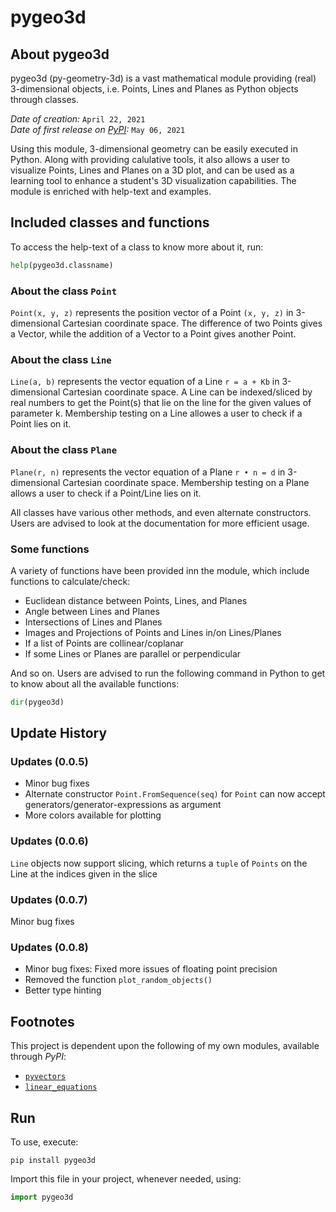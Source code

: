 # pygeo3d

## About pygeo3d

pygeo3d (py-geometry-3d) is a vast mathematical module providing (real) 3-dimensional objects, i.e. Points, Lines and Planes as Python objects through classes.

*Date of creation:* `April 22, 2021` \
*Date of first release on [PyPI](https://pypi.org/project/pygeo3d/):* `May 06, 2021`

Using this module, 3-dimensional geometry can be easily executed in Python. Along with providing calulative tools, it also allows a user to visualize Points, Lines and Planes on a 3D plot, and can be used as a learning tool to enhance a student's 3D visualization capabilities. The module is enriched with help-text and examples.

## Included classes and functions

To access the help-text of a class to know more about it, run:

```python
help(pygeo3d.classname)
```

### About the class `Point`

`Point(x, y, z)` represents the position vector of a Point `(x, y, z)` in 3-dimensional Cartesian coordinate space. The difference of two Points gives a Vector, while the addition of a Vector to a Point gives another Point.

### About the class `Line`

`Line(a, b)` represents the vector equation of a Line `r = a + Kb` in 3-dimensional Cartesian coordinate space. A Line can be indexed/sliced by real numbers to get the Point(s) that lie on the line for the given values of parameter k. Membership testing on a Line allowes a user to check if a Point lies on it.

### About the class `Plane`

`Plane(r, n)` represents the vector equation of a Plane `r • n = d` in 3-dimensional Cartesian coordinate space. Membership testing on a Plane allows a user to check if a Point/Line lies on it.

All classes have various other methods, and even alternate constructors. Users are advised to look at the documentation for more efficient usage.

### Some functions

A variety of functions have been provided inn the module, which include functions to calculate/check:
- Euclidean distance between Points, Lines, and Planes
- Angle between Lines and Planes
- Intersections of Lines and Planes
- Images and Projections of Points and Lines in/on Lines/Planes
- If a list of Points are collinear/coplanar
- If some Lines or Planes are parallel or perpendicular

And so on. Users are advised to run the following command in Python to get to know about all the available functions:

```python
dir(pygeo3d)
```

## Update History

### Updates (0.0.5)

- Minor bug fixes
- Alternate constructor `Point.FromSequence(seq)` for `Point` can now accept generators/generator-expressions as argument
- More colors available for plotting 

### Updates (0.0.6)

`Line` objects now support slicing, which returns a `tuple` of `Points` on the Line at the indices given in the slice

### Updates (0.0.7)

Minor bug fixes

### Updates (0.0.8)

- Minor bug fixes: Fixed more issues of floating point precision
- Removed the function `plot_random_objects()`
- Better type hinting

## Footnotes

This project is dependent upon the following of my own modules, available through *PyPI*:
- [`pyvectors`](https://github.com/divyajeettt/pyvectors)
- [`linear_equations`](https://github.com/divyajeettt/linear-equations)

## Run

To use, execute:

```
pip install pygeo3d
```

Import this file in your project, whenever needed, using:

```python
import pygeo3d
```

